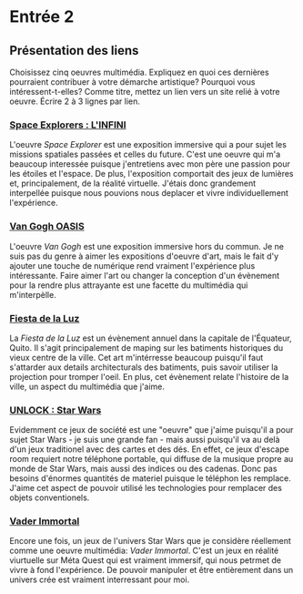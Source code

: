 # Entrée 2
## Présentation des liens
Choisissez cinq oeuvres multimédia. Expliquez en quoi ces dernières pourraient contribuer à votre démarche artistique? Pourquoi vous intéressent-t-elles? Comme titre, mettez un lien vers un site relié à votre oeuvre. Écrire 2 à 3 lignes par lien.

### [Space Explorers : L'INFINI](https://theinfiniteexperience.world/)
L'oeuvre *Space Explorer* est une exposition immersive qui a pour sujet les missions spatiales passées et celles du future. C'est une oeuvre qui m'a beaucoup interessée puisque j'entretiens avec mon père une passion pour les étoiles et l'espace. De plus, l'exposition comportait des jeux de lumières et, principalement, de la réalité virtuelle. J'étais donc grandement interpellée puisque nous pouvions nous deplacer et vivre individuellement l'expérience.

### [Van Gogh OASIS](https://oasis.im/en/now-showing-van-gogh-distorsion/)
L'oeuvre *Van Gogh* est une exposition immersive hors du commun. Je ne suis pas du genre à aimer les expositions d'oeuvre d'art, mais le fait d'y ajouter une touche de numérique rend vraiment l'expérience plus intéressante. Faire aimer l'art ou changer la conception d'un évènement pour la rendre plus attrayante est une facette du multimédia qui m'interpèlle.

### [Fiesta de la Luz](https://www.eluniverso.com/noticias/2016/10/17/nota/5860609/fiesta-luz-maravilla-quitenos-visitantes/)
La *Fiesta de la Luz* est un évènement annuel dans la capitale de l'Équateur, Quito. Il s'agit principalement de maping sur les batiments historiques du vieux centre de la ville. Cet art m'intérresse beaucoup puisqu'il faut s'attarder aux details architecturals des batiments, puis savoir utiliser la projection pour tromper l'oeil. En plus, cet évènement relate l'histoire de la ville, un aspect du multimédia que j'aime. 

### [UNLOCK : Star Wars](https://boardgamegeek.com/boardgame/312267/star-wars-unlock) 
Evidemment ce jeux de société est une "oeuvre" que j'aime puisqu'il a pour sujet Star Wars - je suis une grande fan - mais aussi puisqu'il va au delà d'un jeux traditionel avec des cartes et des dés. En effet, ce jeux d'escape room requiert notre téléphone portable, qui diffuse de la musique propre au monde de Star Wars, mais aussi des indices ou des cadenas. Donc pas besoins d'énormes quantités de materiel puisque le téléphon les remplace. J'aime cet aspect de pouvoir utilisé les technologies pour remplacer des objets conventionels.

### [Vader Immortal](https://www.oculus.com/experiences/quest/2108775495884888/?utm_source=www.google.com&utm_medium=oculusredirect&locale=fr-fr&store=quest&item_id=2108775495884888&r=1) 
Encore une fois, un jeux de l'univers Star Wars que je considère réellement comme une oeuvre multimédia: *Vader Immortal*. C'est un jeux en réalité viurtuelle sur Méta Quest qui est vraiment immersif, qui nous petrmet de vivre à fond l'expérience. De pouvoir manipuler et être entièrement dans un univers crée est vraiment interressant pour moi.

